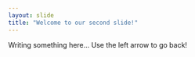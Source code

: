 ```yaml
---
layout: slide
title: "Welcome to our second slide!"
---
```

Writing something here...
Use the left arrow to go back!
